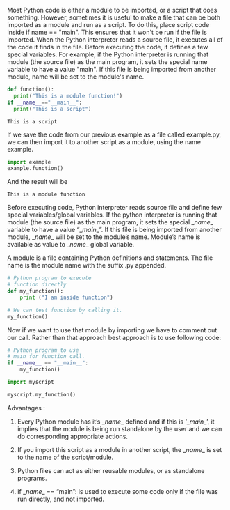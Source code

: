 Most Python code is either a module to be imported, or a script that does something. However, sometimes it is useful to make a file that can be both imported as a module and run as a script. To do this, place script code inside if name == "main". This ensures that it won't be run if the file is imported. When the Python interpreter reads a source file, it executes all of the code it finds in the file. Before executing the code, it defines a few special variables. For example, if the Python interpreter is running that module (the source file) as the main program, it sets the special name variable to have a value "main". If this file is being imported from another module, name will be set to the module's name.

``` py
def function():
  print("This is a module function!")
if __name__=="__main__":
  print("This is a script")
```
```
This is a script
```

If we save the code from our previous example as a file called example.py, we can then import it to another script as a module, using the name example.

``` py
import example
example.function()
```
And the result will be
```
This is a module function
```

Before executing code, Python interpreter reads source file and define few special variables/global variables. 
If the python interpreter is running that module (the source file) as the main program, it sets the special \__name__ variable to have a value “\__main__”. If this file is being imported from another module, \__name__ will be set to the module’s name. Module’s name is available as value to \__name__ global variable. 

A module is a file containing Python definitions and statements. The file name is the module name with the suffix .py appended.

``` py
# Python program to execute
# function directly
def my_function():
	print ("I am inside function")

# We can test function by calling it.
my_function()
```
Now if we want to use that module by importing we have to comment out our call. Rather than that approach best approach is to use following code:

``` py
# Python program to use
# main for function call.
if __name__ == "__main__":
	my_function()

import myscript

myscript.my_function()
```
Advantages : 

1. Every Python module has it’s \__name__ defined and if this is ‘\__main__’, it implies that the module is being run standalone by the user and we can do corresponding appropriate actions.

2. If you import this script as a module in another script, the \__name__ is set to the name of the script/module.

3. Python files can act as either reusable modules, or as standalone programs.

4. if \__name__ == “main”: is used to execute some code only if the file was run directly, and not imported.